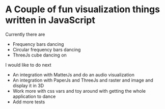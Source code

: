 # A Couple of fun visualization things written in JavaScript

Currently there are
 - Frequency bars dancing
 - Circular frequency bars dancing
 - ThreeJs cube dancing on

I would like to do next

 - An integration with MatterJs and do an audio visualization
 - An integration with PaperJs and ThreeJs and raster and image and display it in 3D
 - Work more with css vars and toy around with getting the whole application to dance
 - Add more tests